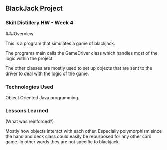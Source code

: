 ## BlackJack Project
### Skill Distillery HW - Week 4

###Overview

This is a program that simulates a game of blackjack.  

The programs main calls the GameDriver class which handles most of the logic within the project.  

The other classes are mostly used to set up objects that are sent to the driver to deal with the logic of the game.


### Technologies Used

Object Oriented Java programming.


### Lessons Learned
(What was reinforced?)

Mostly how objects interact with each other.  Especially polymorphism since the hand and deck class could easily be repurposed for any other card game.  In other words they are not specific to blackjack.

###